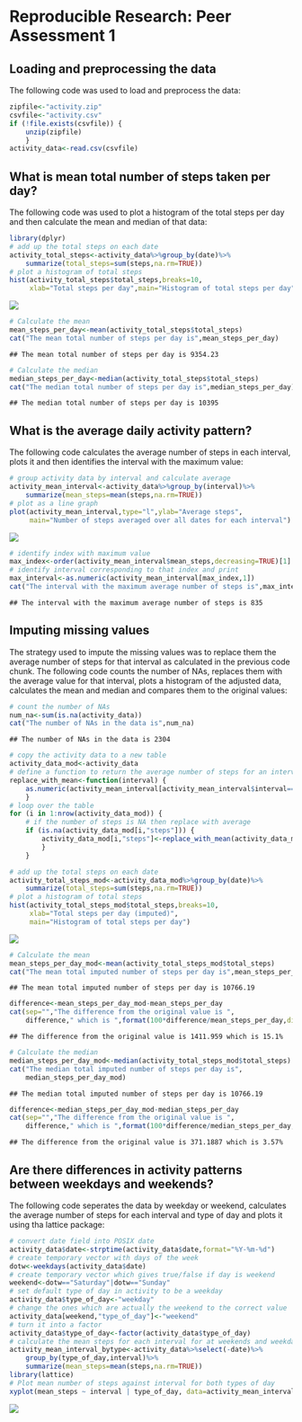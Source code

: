 # Reproducible Research: Peer Assessment 1


## Loading and preprocessing the data

The following code was used to load and preprocess the data:


```r
zipfile<-"activity.zip"
csvfile<-"activity.csv"
if (!file.exists(csvfile)) {
    unzip(zipfile)    
    }
activity_data<-read.csv(csvfile)
```

## What is mean total number of steps taken per day?

The following code was used to plot a histogram of the total
steps per day and then calculate the mean and median of that data:


```r
library(dplyr)
# add up the total steps on each date
activity_total_steps<-activity_data%>%group_by(date)%>%
    summarize(total_steps=sum(steps,na.rm=TRUE))
# plot a histogram of total steps
hist(activity_total_steps$total_steps,breaks=10,
     xlab="Total steps per day",main="Histogram of total steps per day")
```

![](PA1_template_files/figure-html/mean_steps_per_day-1.png) 

```r
# Calculate the mean
mean_steps_per_day<-mean(activity_total_steps$total_steps)
cat("The mean total number of steps per day is",mean_steps_per_day)
```

```
## The mean total number of steps per day is 9354.23
```

```r
# Calculate the median
median_steps_per_day<-median(activity_total_steps$total_steps)
cat("The median total number of steps per day is",median_steps_per_day)
```

```
## The median total number of steps per day is 10395
```

## What is the average daily activity pattern?

The following code calculates the average number of steps in each
interval, plots it and then identifies the interval with the
maximum value:


```r
# group activity data by interval and calculate average
activity_mean_interval<-activity_data%>%group_by(interval)%>%
    summarize(mean_steps=mean(steps,na.rm=TRUE))
# plot as a line graph
plot(activity_mean_interval,type="l",ylab="Average steps",
     main="Number of steps averaged over all dates for each interval")
```

![](PA1_template_files/figure-html/dailypattern-1.png) 

```r
# identify index with maximum value
max_index<-order(activity_mean_interval$mean_steps,decreasing=TRUE)[1]
# identify interval corresponding to that index and print
max_interval<-as.numeric(activity_mean_interval[max_index,1])
cat("The interval with the maximum average number of steps is",max_interval)
```

```
## The interval with the maximum average number of steps is 835
```

## Imputing missing values

The strategy used to impute the missing values was to
replace them the average number of steps for that interval as calculated
in the previous code chunk. The following code counts the number of NAs,
replaces them with the average value for that interval, plots a histogram
of the adjusted data, calculates the mean and median and compares them to
the original values:


```r
# count the number of NAs
num_na<-sum(is.na(activity_data))
cat("The number of NAs in the data is",num_na)
```

```
## The number of NAs in the data is 2304
```

```r
# copy the activity data to a new table
activity_data_mod<-activity_data
# define a function to return the average number of steps for an interval
replace_with_mean<-function(interval) {
    as.numeric(activity_mean_interval[activity_mean_interval$interval==interval,2])
    }
# loop over the table
for (i in 1:nrow(activity_data_mod)) {
    # if the number of steps is NA then replace with average
    if (is.na(activity_data_mod[i,"steps"])) {
        activity_data_mod[i,"steps"]<-replace_with_mean(activity_data_mod[i,"interval"])
        }
    }

# add up the total steps on each date
activity_total_steps_mod<-activity_data_mod%>%group_by(date)%>%
    summarize(total_steps=sum(steps,na.rm=TRUE))
# plot a histogram of total steps
hist(activity_total_steps_mod$total_steps,breaks=10,
     xlab="Total steps per day (imputed)",
     main="Histogram of total steps per day")
```

![](PA1_template_files/figure-html/imputing-1.png) 

```r
# Calculate the mean
mean_steps_per_day_mod<-mean(activity_total_steps_mod$total_steps)
cat("The mean total imputed number of steps per day is",mean_steps_per_day_mod)
```

```
## The mean total imputed number of steps per day is 10766.19
```

```r
difference<-mean_steps_per_day_mod-mean_steps_per_day
cat(sep="","The difference from the original value is ",
    difference," which is ",format(100*difference/mean_steps_per_day,digits=3),"%")
```

```
## The difference from the original value is 1411.959 which is 15.1%
```

```r
# Calculate the median
median_steps_per_day_mod<-median(activity_total_steps_mod$total_steps)
cat("The median total imputed number of steps per day is",
    median_steps_per_day_mod)
```

```
## The median total imputed number of steps per day is 10766.19
```

```r
difference<-median_steps_per_day_mod-median_steps_per_day
cat(sep="","The difference from the original value is ",
    difference," which is ",format(100*difference/median_steps_per_day,digits=3),"%")
```

```
## The difference from the original value is 371.1887 which is 3.57%
```

## Are there differences in activity patterns between weekdays and weekends?

The following code seperates the data by weekday or weekend, calculates
the average number of steps for each interval and type of day and
plots it using tha lattice package:


```r
# convert date field into POSIX date
activity_data$date<-strptime(activity_data$date,format="%Y-%m-%d")
# create temporary vector with days of the week
dotw<-weekdays(activity_data$date)
# create temporary vector which gives true/false if day is weekend
weekend<-dotw=="Saturday"|dotw=="Sunday"
# set default type of day in activity to be a weekday
activity_data$type_of_day<-"weekday"
# change the ones which are actually the weekend to the correct value
activity_data[weekend,"type_of_day"]<-"weekend"
# turn it into a factor
activity_data$type_of_day<-factor(activity_data$type_of_day)
# calculate the mean steps for each interval for at weekends and weekdays
activity_mean_interval_bytype<-activity_data%>%select(-date)%>%
    group_by(type_of_day,interval)%>%
    summarize(mean_steps=mean(steps,na.rm=TRUE))
library(lattice)
# Plot mean number of steps against interval for both types of day
xyplot(mean_steps ~ interval | type_of_day, data=activity_mean_interval_bytype,layout=c(1,2),type="l",ylab="Number of steps",xlab="Interval")
```

![](PA1_template_files/figure-html/weekend-1.png) 

